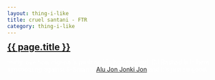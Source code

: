 ```yaml
---
layout: thing-i-like
title: cruel santani - FTR
category: thing-i-like
---
```


<section style="background-image: url('/assets/images/cruel-santino-ftr-cigarette-guy.webp'); color: white; min-height: 350px; background-size: contain;">
  <a style="background-color: white;" href="https://www.youtube.com/watch?v=dGhEzL3e72o"
    ><h2 style="margin: 0;">{{ page.title }}</h2></a
  >
  <p>
    really love how nigeria is pushing hip hop forward. DJ Rashad is in here
    syncopating against S-Smart's
    <a style="background-color: white;" href="https://www.youtube.com/watch?v=20D8sYVPh54">Alu Jon Jonki Jon</a>
    and it's just so good.
  </p>
</section>
